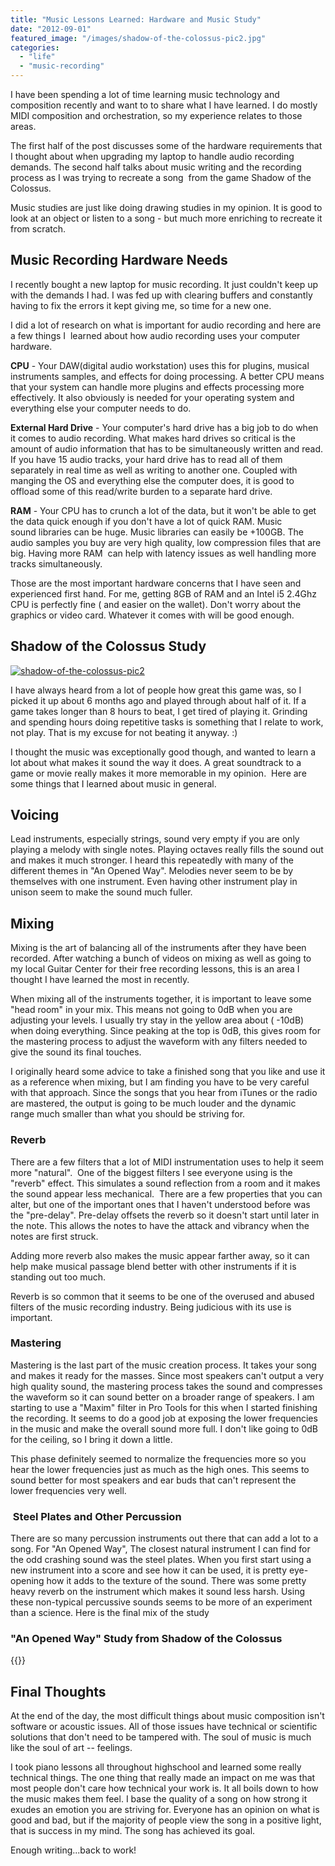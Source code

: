```yaml
---
title: "Music Lessons Learned: Hardware and Music Study"
date: "2012-09-01"
featured_image: "/images/shadow-of-the-colossus-pic2.jpg"
categories: 
  - "life"
  - "music-recording"
---
```


I have been spending a lot of time learning music technology and composition recently and want to to share what I have learned. I do mostly MIDI composition and orchestration, so my experience relates to those areas.

The first half of the post discusses some of the hardware requirements that I thought about when upgrading my laptop to handle audio recording demands. The second half talks about music writing and the recording process as I was trying to recreate a song  from the game Shadow of the Colossus.

Music studies are just like doing drawing studies in my opinion. It is good to look at an object or listen to a song - but much more enriching to recreate it from scratch.

## Music Recording Hardware Needs

I recently bought a new laptop for music recording. It just couldn't keep up with the demands I had. I was fed up with clearing buffers and constantly having to fix the errors it kept giving me, so time for a new one.

I did a lot of research on what is important for audio recording and here are a few things I  learned about how audio recording uses your computer hardware.

**CPU** - Your DAW(digital audio workstation) uses this for plugins, musical instruments samples, and effects for doing processing. A better CPU means that your system can handle more plugins and effects processing more effectively. It also obviously is needed for your operating system and everything else your computer needs to do.

**External Hard Drive** - Your computer's hard drive has a big job to do when it comes to audio recording. What makes hard drives so critical is the amount of audio information that has to be simultaneously written and read. If you have 15 audio tracks, your hard drive has to read all of them separately in real time as well as writing to another one. Coupled with manging the OS and everything else the computer does, it is good to offload some of this read/write burden to a separate hard drive.

**RAM** - Your CPU has to crunch a lot of the data, but it won't be able to get the data quick enough if you don't have a lot of quick RAM. Music sound libraries can be huge. Music libraries can easily be +100GB. The audio samples you buy are very high quality, low compression files that are big. Having more RAM  can help with latency issues as well handling more tracks simultaneously.

Those are the most important hardware concerns that I have seen and experienced first hand. For me, getting 8GB of RAM and an Intel i5 2.4Ghz  CPU is perfectly fine ( and easier on the wallet). Don't worry about the graphics or video card. Whatever it comes with will be good enough.

## Shadow of the Colossus Study

[![](/images/shadow-of-the-colossus-pic2.jpg "shadow-of-the-colossus-pic2")](http://blog.scottpetrovic.com/wp-content/uploads/2012/08/shadow-of-the-colossus-pic2.jpg)

I have always heard from a lot of people how great this game was, so I picked it up about 6 months ago and played through about half of it. If a game takes longer than 8 hours to beat, I get tired of playing it. Grinding and spending hours doing repetitive tasks is something that I relate to work, not play. That is my excuse for not beating it anyway. :)

I thought the music was exceptionally good though, and wanted to learn a lot about what makes it sound the way it does. A great soundtrack to a game or movie really makes it more memorable in my opinion.  Here are some things that I learned about music in general.

## Voicing

Lead instruments, especially strings, sound very empty if you are only playing a melody with single notes. Playing octaves really fills the sound out and makes it much stronger. I heard this repeatedly with many of the different themes in "An Opened Way". Melodies never seem to be by themselves with one instrument. Even having other instrument play in unison seem to make the sound much fuller.

## Mixing

Mixing is the art of balancing all of the instruments after they have been recorded. After watching a bunch of videos on mixing as well as going to my local Guitar Center for their free recording lessons, this is an area I thought I have learned the most in recently.

When mixing all of the instruments together, it is important to leave some "head room" in your mix. This means not going to 0dB when you are adjusting your levels. I usually try stay in the yellow area about ( -10dB) when doing everything. Since peaking at the top is 0dB, this gives room for the mastering process to adjust the waveform with any filters needed to give the sound its final touches.

I originally heard some advice to take a finished song that you like and use it as a reference when mixing, but I am finding you have to be very careful with that approach. Since the songs that you hear from iTunes or the radio are mastered, the output is going to be much louder and the dynamic range much smaller than what you should be striving for.

### Reverb

There are a few filters that a lot of MIDI instrumentation uses to help it seem more "natural".  One of the biggest filters I see everyone using is the "reverb" effect. This simulates a sound reflection from a room and it makes the sound appear less mechanical.  There are a few properties that you can alter, but one of the important ones that I haven't understood before was the "pre-delay". Pre-delay offsets the reverb so it doesn't start until later in the note. This allows the notes to have the attack and vibrancy when the notes are first struck.

Adding more reverb also makes the music appear farther away, so it can help make musical passage blend better with other instruments if it is standing out too much.

Reverb is so common that it seems to be one of the overused and abused filters of the music recording industry. Being judicious with its use is important.

### Mastering

Mastering is the last part of the music creation process. It takes your song and makes it ready for the masses. Since most speakers can't output a very high quality sound, the mastering process takes the sound and compresses the waveform so it can sound better on a broader range of speakers. I am starting to use a "Maxim" filter in Pro Tools for this when I started finishing the recording. It seems to do a good job at exposing the lower frequencies in the music and make the overall sound more full. I don't like going to 0dB for the ceiling, so I bring it down a little.

This phase definitely seemed to normalize the frequencies more so you hear the lower frequencies just as much as the high ones. This seems to sound better for most speakers and ear buds that can't represent the lower frequencies very well.

###  Steel Plates and Other Percussion

There are so many percussion instruments out there that can add a lot to a song. For "An Opened Way", The closest natural instrument I can find for the odd crashing sound was the steel plates. When you first start using a new instrument into a score and see how it can be used, it is pretty eye-opening how it adds to the texture of the sound. There was some pretty heavy reverb on the instrument which makes it sound less harsh. Using these non-typical percussive sounds seems to be more of an experiment than a science. Here is the final mix of the study

### "An Opened Way" Study from Shadow of the Colossus


{{<audio-player src="/audio/An Opened Way.mp3" >}}

## Final Thoughts

At the end of the day, the most difficult things about music composition isn't software or acoustic issues. All of those issues have technical or scientific solutions that don't need to be tampered with. The soul of music is much like the soul of art -- feelings.

I took piano lessons all throughout highschool and learned some really technical things. The one thing that really made an impact on me was that most people don't care how technical your work is. It all boils down to how the music makes them feel. I base the quality of a song on how strong it exudes an emotion you are striving for. Everyone has an opinion on what is good and bad, but if the majority of people view the song in a positive light, that is success in my mind. The song has achieved its goal.

Enough writing...back to work!

